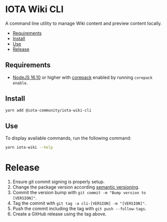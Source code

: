 # IOTA Wiki CLI

A command line utility to manage Wiki content and preview content locally.

- [Requirements](#requirements)
- [Install](#install)
- [Use](#use)
- [Release](#release)

## Requirements

- [NodeJS 16.10](https://nodejs.org/en/download/) or higher with [corepack](https://nodejs.org/en/download/) enabled by running `corepack enable`.

## Install

```bash
yarn add @iota-community/iota-wiki-cli
```

## Use

To display available commands, run the following command:

```bash
yarn iota-wiki --help
```

# Release

1. Ensure git commit signing is properly setup.
2. Change the package version according [semantic versioning](https://semver.org/).
3. Commit the version bump with `git commit -m "Bump version to [VERSION]"`.
4. Tag the commit with `git tag -a cli-[VERSION] -m "[VERSION]"`.
5. Push the commit including the tag with `git push --follow-tags`.
6. Create a GitHub release using the tag above.
